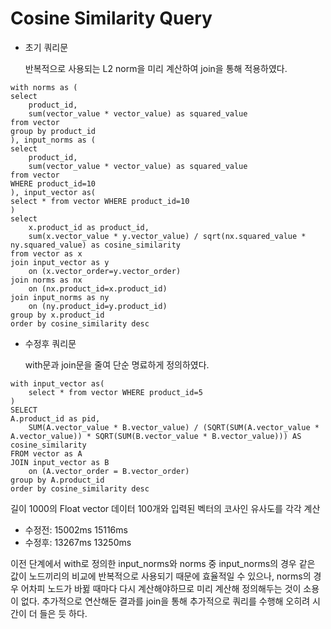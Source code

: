 # Cosine Similarity Query


- 초기 쿼리문

    반복적으로 사용되는 L2 norm을 미리 계산하여 join을 통해 적용하였다.

```
with norms as (
select
    product_id,
    sum(vector_value * vector_value) as squared_value
from vector
group by product_id
), input_norms as (
select
    product_id,
    sum(vector_value * vector_value) as squared_value
from vector
WHERE product_id=10
), input_vector as(
select * from vector WHERE product_id=10
)
select
    x.product_id as product_id,
    sum(x.vector_value * y.vector_value) / sqrt(nx.squared_value * ny.squared_value) as cosine_similarity
from vector as x
join input_vector as y
    on (x.vector_order=y.vector_order)
join norms as nx
    on (nx.product_id=x.product_id)
join input_norms as ny
    on (ny.product_id=y.product_id)
group by x.product_id
order by cosine_similarity desc
```

- 수정후 쿼리문

    with문과 join문을 줄여 단순 명료하게 정의하였다.
```
with input_vector as(
    select * from vector WHERE product_id=5
)
SELECT
A.product_id as pid,
    SUM(A.vector_value * B.vector_value) / (SQRT(SUM(A.vector_value * A.vector_value)) * SQRT(SUM(B.vector_value * B.vector_value))) AS cosine_similarity
FROM vector as A
JOIN input_vector as B
    on (A.vector_order = B.vector_order)
group by A.product_id
order by cosine_similarity desc
```

길이 1000의 Float vector 데이터 100개와 입력된 벡터의 코사인 유사도를 각각 계산
- 수정전: 15002ms 15116ms
- 수정후: 13267ms 13250ms

이전 단계에서 with로 정의한 input_norms와 norms 중 input_norms의 경우 같은 값이 노드끼리의 비교에 반복적으로 사용되기 때문에 효율적일 수 있으나, norms의 경우 어차피 노드가 바뀛 때마다 다시 계산해야하므로 미리 계산해 정의해두는 것이 소용이 없다. 추가적으로 연산해둔 결과를 join을 통해 추가적으로 쿼리를 수행해 오히려 시간이 더 들은 듯 하다.


